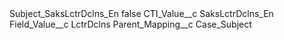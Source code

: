 <?xml version="1.0" encoding="UTF-8"?>
<CustomMetadata xmlns="http://soap.sforce.com/2006/04/metadata" xmlns:xsi="http://www.w3.org/2001/XMLSchema-instance" xmlns:xsd="http://www.w3.org/2001/XMLSchema">
    <label>Subject_SaksLctrDclns_En</label>
    <protected>false</protected>
    <values>
        <field>CTI_Value__c</field>
        <value xsi:type="xsd:string">SaksLctrDclns_En</value>
    </values>
    <values>
        <field>Field_Value__c</field>
        <value xsi:type="xsd:string">LctrDclns</value>
    </values>
    <values>
        <field>Parent_Mapping__c</field>
        <value xsi:type="xsd:string">Case_Subject</value>
    </values>
</CustomMetadata>
